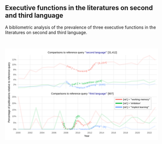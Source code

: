 ## Executive functions in the literatures on second and third language

A bibliometric analysis of the prevalence of three executive functions in the literatures on second and third language.

<br>

![plot_L2_L3_EF](https://raw.githubusercontent.com/pablobernabeu/L2_L3_EF/main/plot_L2_L3_EF.svg)
